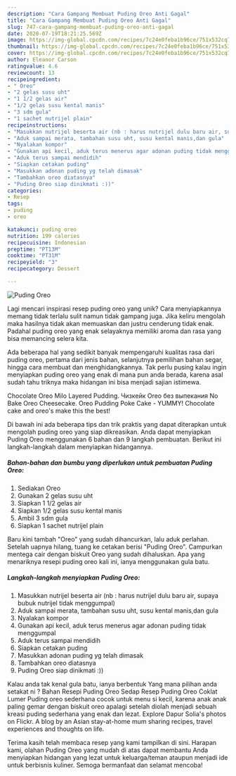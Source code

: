 ```yaml
---
description: "Cara Gampang Membuat Puding Oreo Anti Gagal"
title: "Cara Gampang Membuat Puding Oreo Anti Gagal"
slug: 747-cara-gampang-membuat-puding-oreo-anti-gagal
date: 2020-07-19T18:21:25.569Z
image: https://img-global.cpcdn.com/recipes/7c24e0feba1b96ce/751x532cq70/puding-oreo-foto-resep-utama.jpg
thumbnail: https://img-global.cpcdn.com/recipes/7c24e0feba1b96ce/751x532cq70/puding-oreo-foto-resep-utama.jpg
cover: https://img-global.cpcdn.com/recipes/7c24e0feba1b96ce/751x532cq70/puding-oreo-foto-resep-utama.jpg
author: Eleanor Carson
ratingvalue: 4.6
reviewcount: 13
recipeingredient:
- " Oreo"
- "2 gelas susu uht"
- "1 1/2 gelas air"
- "1/2 gelas susu kental manis"
- "3 sdm gula"
- "1 sachet nutrijel plain"
recipeinstructions:
- "Masukkan nutrijel beserta air (nb : harus nutrijel dulu baru air, supaya bubuk nutrijel tidak menggumpal)"
- "Aduk sampai merata, tambahan susu uht, susu kental manis,dan gula"
- "Nyalakan kompor"
- "Gunakan api kecil, aduk terus menerus agar adonan puding tidak menggumpal"
- "Aduk terus sampai mendidih"
- "Siapkan cetakan puding"
- "Masukkan adonan puding yg telah dimasak"
- "Tambahkan oreo diatasnya"
- "Puding Oreo siap dinikmati :))"
categories:
- Resep
tags:
- puding
- oreo

katakunci: puding oreo 
nutrition: 199 calories
recipecuisine: Indonesian
preptime: "PT13M"
cooktime: "PT31M"
recipeyield: "3"
recipecategory: Dessert

---
```



![Puding Oreo](https://img-global.cpcdn.com/recipes/7c24e0feba1b96ce/751x532cq70/puding-oreo-foto-resep-utama.jpg)

Lagi mencari inspirasi resep puding oreo yang unik? Cara menyiapkannya memang tidak terlalu sulit namun tidak gampang juga. Jika keliru mengolah maka hasilnya tidak akan memuaskan dan justru cenderung tidak enak. Padahal puding oreo yang enak selayaknya memiliki aroma dan rasa yang bisa memancing selera kita.

Ada beberapa hal yang sedikit banyak mempengaruhi kualitas rasa dari puding oreo, pertama dari jenis bahan, selanjutnya pemilihan bahan segar, hingga cara membuat dan menghidangkannya. Tak perlu pusing kalau ingin menyiapkan puding oreo yang enak di mana pun anda berada, karena asal sudah tahu triknya maka hidangan ini bisa menjadi sajian istimewa.

Chocolate Oreo Milo Layered Pudding. Чизкейк Oreo без выпекания No Bake Oreo Cheesecake. Oreo Pudding Poke Cake - YUMMY! Chocolate cake and oreo&#39;s make this the best!


Di bawah ini ada beberapa tips dan trik praktis yang dapat diterapkan untuk mengolah puding oreo yang siap dikreasikan. Anda dapat menyiapkan Puding Oreo menggunakan 6 bahan dan 9 langkah pembuatan. Berikut ini langkah-langkah dalam menyiapkan hidangannya.

<!--inarticleads1-->

##### Bahan-bahan dan bumbu yang diperlukan untuk pembuatan Puding Oreo:

1. Sediakan  Oreo
1. Gunakan 2 gelas susu uht
1. Siapkan 1 1/2 gelas air
1. Siapkan 1/2 gelas susu kental manis
1. Ambil 3 sdm gula
1. Siapkan 1 sachet nutrijel plain


Baru kini tambah &#34;Oreo&#34; yang sudah dihancurkan, lalu aduk perlahan. Setelah uapnya hilang, tuang ke cetakan berisi &#34;Puding Oreo&#34;. Campurkan mentega cair dengan biskuit Oreo yang sudah dihaluskan. Apa yang menariknya resepi puding oreo kali ini, ianya menggunakan gula batu. 

<!--inarticleads2-->

##### Langkah-langkah menyiapkan Puding Oreo:

1. Masukkan nutrijel beserta air (nb : harus nutrijel dulu baru air, supaya bubuk nutrijel tidak menggumpal)
1. Aduk sampai merata, tambahan susu uht, susu kental manis,dan gula
1. Nyalakan kompor
1. Gunakan api kecil, aduk terus menerus agar adonan puding tidak menggumpal
1. Aduk terus sampai mendidih
1. Siapkan cetakan puding
1. Masukkan adonan puding yg telah dimasak
1. Tambahkan oreo diatasnya
1. Puding Oreo siap dinikmati :))


Kalau anda tak kenal gula batu, ianya berbentuk Yang mana pilihan anda setakat ni ? Bahan Resepi Puding Oreo Sedap  Resep Puding Oreo Coklat Lumer Puding oreo sederhana cocok untuk menu si kecil, karena anak anak paling gemar dengan biskuit oreo apalagi setelah diolah menjadi sebuah kreasi puding sederhana yang enak dan lezat. Explore Dapur Solia&#39;s photos on Flickr. A blog by an Asian stay-at-home mum sharing recipes, travel experiences and thoughts on life. 

Terima kasih telah membaca resep yang kami tampilkan di sini. Harapan kami, olahan Puding Oreo yang mudah di atas dapat membantu Anda menyiapkan hidangan yang lezat untuk keluarga/teman ataupun menjadi ide untuk berbisnis kuliner. Semoga bermanfaat dan selamat mencoba!
